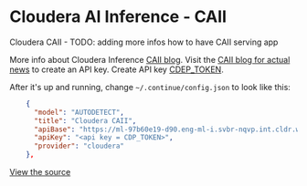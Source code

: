 # Cloudera AI Inference - CAII

Cloudera CAII - TODO: adding more infos how to have CAII serving app


More info about Cloudera Inference [CAII blog](https://docs.cloudera.com/cdp-public-cloud-preview-features/cloud/ml-ai-inference-service/ml-ai-inference-service.pdf).
Visit the [CAII blog for actual news](https://dashboard.cohere.com/api-keys) to create an API key.
Create API key [CDEP_TOKEN](https://docs.cloudera.com/cdp-public-cloud/cloud/cli/topics/mc-cdp-cli.html).


After it's up and running, change `~/.continue/config.json` to look like this:

```json title="~/.continue/config.json"
    {
      "model": "AUTODETECT",
      "title": "Cloudera CAII",
      "apiBase": "https://ml-97b60e19-d90.eng-ml-i.svbr-nqvp.int.cldr.work/namespaces/serving-default/endpoints/llama-31-8b-instruct-a10gx2/v1/",
      "apiKey": "<api key = CDP_TOKEN>",
      "provider": "cloudera"
    },
```

[View the source](https://github.com/continuedev/continue/blob/main/core/llm/llms/Cloudera.ts)